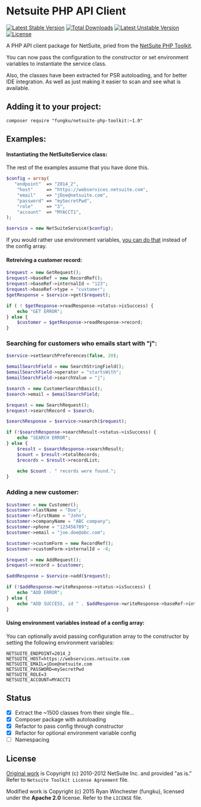 # Netsuite PHP API Client

[![Latest Stable Version](https://poser.pugx.org/fungku/netsuite-php-toolkit/v/stable.svg)](https://packagist.org/packages/fungku/netsuite-php-toolkit) [![Total Downloads](https://poser.pugx.org/fungku/netsuite-php-toolkit/downloads.svg)](https://packagist.org/packages/fungku/netsuite-php-toolkit) [![Latest Unstable Version](https://poser.pugx.org/fungku/netsuite-php-toolkit/v/unstable.svg)](https://packagist.org/packages/fungku/netsuite-php-toolkit) [![License](https://poser.pugx.org/fungku/netsuite-php-toolkit/license.svg)](https://packagist.org/packages/fungku/netsuite-php-toolkit)

A PHP API client package for NetSuite, pried from the [NetSuite PHP Toolkit](http://www.netsuite.com/portal/developers/resources/suitetalk-sample-applications.shtml).

You can now pass the configuration to the constructor or set environment variables to instantiate the service class.

Also, the classes have been extracted for PSR autoloading, and for better IDE integration. As well as just making
it easier to scan and see what is available.

## Adding it to your project:

```
composer require "fungku/netsuite-php-toolkit:~1.0"
```

## Examples:

#### Instantiating the NetSuiteService class:

The rest of the examples assume that you have done this.

```php
$config = array(
   "endpoint"  => "2014_2",
    "host"     => "https://webservices.netsuite.com",
    "email"    => "jDoe@netsuite.com",
    "password" => "mySecretPwd",
    "role"     => "3",
    "account"  => "MYACCT1",
);

$service = new NetSuiteService($config);
```

If you would rather use environment variables, [you can do that](#using-environment-variables-instead-of-a-config-array) instead of the config array.

#### Retreiving a customer record:

```php
$request = new GetRequest();
$request->baseRef = new RecordRef();
$request->baseRef->internalId = "123";
$request->baseRef->type = "customer";
$getResponse = $service->get($request);

if ( ! $getResponse->readResponse->status->isSuccess) {
    echo "GET ERROR";
} else {
    $customer = $getResponse->readResponse->record;
}
```

### Searching for customers who emails start with "j":

```php
$service->setSearchPreferences(false, 20);

$emailSearchField = new SearchStringField();
$emailSearchField->operator = "startsWith";
$emailSearchField->searchValue = "j";

$search = new CustomerSearchBasic();
$search->email = $emailSearchField;

$request = new SearchRequest();
$request->searchRecord = $search;

$searchResponse = $service->search($request);

if (!$searchResponse->searchResult->status->isSuccess) {
    echo "SEARCH ERROR";
} else {
    $result = $searchResponse->searchResult;
    $count = $result->totalRecords;
    $records = $result->recordList;
    
    echo $count . " records were found.";
}
```

### Adding a new customer:

```php
$customer = new Customer();
$customer->lastName = "Doe";
$customer->firstName = "John";
$customer->companyName = "ABC company";
$customer->phone = "123456789";
$customer->email = "joe.doe@abc.com";

$customer->customForm = new RecordRef();
$customer->customForm->internalId = -8;

$request = new AddRequest();
$request->record = $customer;

$addResponse = $service->add($request);

if (!$addResponse->writeResponse->status->isSuccess) {
    echo "ADD ERROR";
} else {
    echo "ADD SUCCESS, id " . $addResponse->writeResponse->baseRef->internalId;
}
```

#### Using environment variables instead of a config array:

You can optionally avoid passing configuration array to the constructor by setting the following environment variables:
```
NETSUITE_ENDPOINT=2014_2
NETSUITE_HOST=https://webservices.netsuite.com
NETSUITE_EMAIL=jDoe@netsuite.com
NETSUITE_PASSWORD=mySecretPwd
NETSUITE_ROLE=3
NETSUITE_ACCOUNT=MYACCT1
```

## Status

 - [x] Extract the ~1500 classes from their single file...
 - [x] Composer package with autoloading
 - [x] Refactor to pass config through constructor
 - [x] Refactor for optional environment variable config
 - [ ] Namespacing

## License

[Original work](http://www.netsuite.com/portal/developers/resources/suitetalk-sample-applications.shtml) is Copyright (c) 2010-2012 NetSuite Inc. and provided "as is." Refer to `Netsuite Toolkit License Agreement` file.

Modified work is Copyright (c) 2015 Ryan Winchester (fungku), licensed under the **Apache 2.0** license. Refer to the `LICENSE` file.
